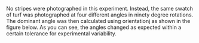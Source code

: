 No stripes were photographed in this experiment.  Instead, the same swatch of turf was photographed at four different angles in ninety degree rotations.  The dominant angle was then calculated using orientationj as shown in the figure below.
As you can see, the angles changed as expected within a certain tolerance for experimental variability.
